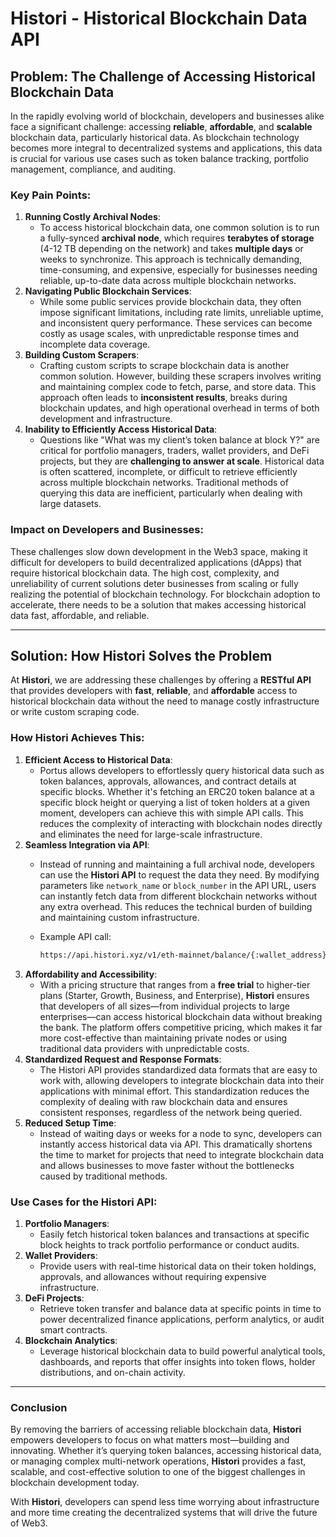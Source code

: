 # Histori - Historical Blockchain Data API

## **Problem: The Challenge of Accessing Historical Blockchain Data**

In the rapidly evolving world of blockchain, developers and businesses alike face a significant challenge: accessing **reliable**, **affordable**, and **scalable** blockchain data, particularly historical data. As blockchain technology becomes more integral to decentralized systems and applications, this data is crucial for various use cases such as token balance tracking, portfolio management, compliance, and auditing.

### **Key Pain Points:**

1. **Running Costly Archival Nodes**:
    - To access historical blockchain data, one common solution is to run a fully-synced **archival node**, which requires **terabytes of storage** (4-12 TB depending on the network) and takes **multiple days** or weeks to synchronize. This approach is technically demanding, time-consuming, and expensive, especially for businesses needing reliable, up-to-date data across multiple blockchain networks.
2. **Navigating Public Blockchain Services**:
    - While some public services provide blockchain data, they often impose significant limitations, including rate limits, unreliable uptime, and inconsistent query performance. These services can become costly as usage scales, with unpredictable response times and incomplete data coverage.
3. **Building Custom Scrapers**:
    - Crafting custom scripts to scrape blockchain data is another common solution. However, building these scrapers involves writing and maintaining complex code to fetch, parse, and store data. This approach often leads to **inconsistent results**, breaks during blockchain updates, and high operational overhead in terms of both development and infrastructure.
4. **Inability to Efficiently Access Historical Data**:
    - Questions like "What was my client’s token balance at block Y?" are critical for portfolio managers, traders, wallet providers, and DeFi projects, but they are **challenging to answer at scale**. Historical data is often scattered, incomplete, or difficult to retrieve efficiently across multiple blockchain networks. Traditional methods of querying this data are inefficient, particularly when dealing with large datasets.

### **Impact on Developers and Businesses**:

These challenges slow down development in the Web3 space, making it difficult for developers to build decentralized applications (dApps) that require historical blockchain data. The high cost, complexity, and unreliability of current solutions deter businesses from scaling or fully realizing the potential of blockchain technology. For blockchain adoption to accelerate, there needs to be a solution that makes accessing historical data fast, affordable, and reliable.

---

## **Solution: How Histori Solves the Problem**

At **Histori**, we are addressing these challenges by offering a **RESTful API** that provides developers with **fast**, **reliable**, and **affordable** access to historical blockchain data without the need to manage costly infrastructure or write custom scraping code.

### **How Histori Achieves This:**

1. **Efficient Access to Historical Data**:
    - Portus allows developers to effortlessly query historical data such as token balances, approvals, allowances, and contract details at specific blocks. Whether it's fetching an ERC20 token balance at a specific block height or querying a list of token holders at a given moment, developers can achieve this with simple API calls. This reduces the complexity of interacting with blockchain nodes directly and eliminates the need for large-scale infrastructure.
2. **Seamless Integration via API**:
    - Instead of running and maintaining a full archival node, developers can use the **Histori API** to request the data they need. By modifying parameters like `network_name` or `block_number` in the API URL, users can instantly fetch data from different blockchain networks without any extra overhead. This reduces the technical burden of building and maintaining custom infrastructure.
    - Example API call:
        
        ```bash
        https://api.histori.xyz/v1/eth-mainnet/balance/{:wallet_address}/{:token_address}?block_number=123456
        
        ```
2. **Affordability and Accessibility**:
    - With a pricing structure that ranges from a **free trial** to higher-tier plans (Starter, Growth, Business, and Enterprise), **Histori** ensures that developers of all sizes—from individual projects to large enterprises—can access historical blockchain data without breaking the bank. The platform offers competitive pricing, which makes it far more cost-effective than maintaining private nodes or using traditional data providers with unpredictable costs.
3. **Standardized Request and Response Formats**:
    - The Histori API provides standardized data formats that are easy to work with, allowing developers to integrate blockchain data into their applications with minimal effort. This standardization reduces the complexity of dealing with raw blockchain data and ensures consistent responses, regardless of the network being queried.
4. **Reduced Setup Time**:
    - Instead of waiting days or weeks for a node to sync, developers can instantly access historical data via API. This dramatically shortens the time to market for projects that need to integrate blockchain data and allows businesses to move faster without the bottlenecks caused by traditional methods.

### **Use Cases for the Histori API**:

1. **Portfolio Managers**:
    - Easily fetch historical token balances and transactions at specific block heights to track portfolio performance or conduct audits.
2. **Wallet Providers**:
    - Provide users with real-time historical data on their token holdings, approvals, and allowances without requiring expensive infrastructure.
3. **DeFi Projects**:
    - Retrieve token transfer and balance data at specific points in time to power decentralized finance applications, perform analytics, or audit smart contracts.
4. **Blockchain Analytics**:
    - Leverage historical blockchain data to build powerful analytical tools, dashboards, and reports that offer insights into token flows, holder distributions, and on-chain activity.

---

### **Conclusion**

By removing the barriers of accessing reliable blockchain data, **Histori** empowers developers to focus on what matters most—building and innovating. Whether it’s querying token balances, accessing historical data, or managing complex multi-network operations, **Histori** provides a fast, scalable, and cost-effective solution to one of the biggest challenges in blockchain development today.

With **Histori**, developers can spend less time worrying about infrastructure and more time creating the decentralized systems that will drive the future of Web3.

